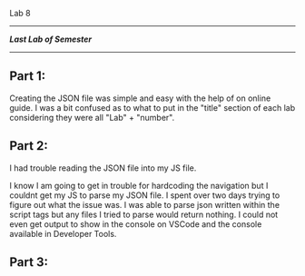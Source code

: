 Lab 8
________________________________
***Last Lab of Semester***
________________________________

**Part 1:**
----------------
Creating the JSON file was simple and easy with the help of on online guide. 
I was a bit confused as to what to put in the "title" section of each lab considering they 
were all "Lab" + "number".

**Part 2:**
----------------
I had trouble reading the JSON file into my JS file.

I know I am going to get in trouble for hardcoding the navigation but I couldnt get my JS to parse my JSON file. I spent over two days trying to figure out what the issue was. I was able to parse json written within the script tags but any files I tried to parse would return nothing. I could not even get output to show in the console on VSCode and the console available in Developer Tools.


**Part 3:**
----------------
